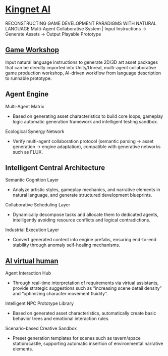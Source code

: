 # [Kingnet AI](https://www.kingnetai.io/)

RECONSTRUCTING GAME DEVELOPMENT PARADIGMS WITH NATURAL LANGUAGE
Multi-Agent Collaborative System | Input Instructions → Generate Assets → Output Playable Prototype

## [Game Workshop](https://www.kingnetai.io/ai/Art2d)

Input natural language instructions to generate 2D/3D art asset packages that can be directly imported into Unity/Unreal, multi-agent collaborative game production workshop, AI-driven workflow from language description to runnable prototype.

## Agent Engine

Multi-Agent Matrix

- Based on generating asset characteristics to build core loops, gameplay logic automatic generation framework and intelligent testing sandbox.

Ecological Synergy Network

- Verify multi-agent collaboration protocol (semantic parsing → asset generation → engine adaptation), compatible with generative networks such as FLUX.

## Intelligent Central Architecture

Semantic Cognition Layer

- Analyze artistic styles, gameplay mechanics, and narrative elements in natural language, and generate structured development blueprints.

Collaborative Scheduling Layer

- Dynamically decompose tasks and allocate them to dedicated agents, intelligently avoiding resource conflicts and logical contradictions.

Industrial Execution Layer

- Convert generated content into engine prefabs, ensuring end-to-end stability through anomaly self-healing mechanisms.

## [AI virtual human](https://www.kingnetai.io/agents)

Agent Interaction Hub

- Through real-time interpretation of requirements via virtual assistants, provide strategic suggestions such as “increasing scene detail density” and “optimizing character movement fluidity”.

Intelligent NPC Prototype Library

- Based on generated asset characteristics, automatically create basic behavior trees and emotional interaction rules.

Scenario-based Creative Sandbox

- Preset generation templates for scenes such as tavern/space station/castle, supporting automatic insertion of environmental narrative elements.
